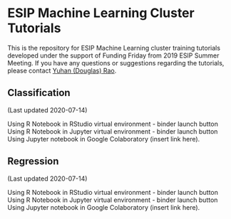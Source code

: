 # ESIP Machine Learning Cluster Tutorials  

This is the repository for ESIP Machine Learning cluster training tutorials developed under the support of Funding Friday from 2019 ESIP Summer Meeting. If you have any questions or suggestions regarding the tutorials, please contact [Yuhan (Douglas) Rao](mailto:yuhan.rao@gmail.com). 

## Classification  

(Last updated 2020-07-14)

Using R Notebook in RStudio virtual environment - binder launch button  
Using R Notebook in Jupyter virtual environment - binder launch button  
Using Jupyter notebook in Google Colaboratory (insert link here).

## Regression

(Last updated 2020-07-14)

Using R Notebook in RStudio virtual environment - binder launch button  
Using R Notebook in Jupyter virtual environment - binder launch button  
Using Jupyter notebook in Google Colaboratory (insert link here).

